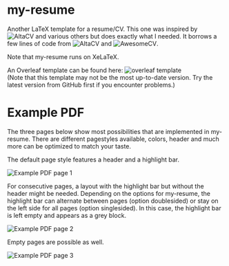 # my-resume
Another LaTeX template for a resume/CV. This one was inspired by ![AltaCV](https://github.com/liantze/AltaCV) and various others but does exactly what I needed.
It borrows a few lines of code from ![AltaCV](https://github.com/liantze/AltaCV) and ![AwesomeCV](https://github.com/posquit0/Awesome-CV).

Note that my-resume runs on XeLaTeX.

An Overleaf template can be found here: ![overleaf template](https://www.overleaf.com/latex/templates/my-resume/qxsxdtmknkfr)  
(Note that this template may not be the most up-to-date version. Try the latest version from GitHub first if you encounter problems.)

# Example PDF

The three pages below show most possibilities that are implemented in my-resume. There are different pagestyles available, colors, header and much more can be optimized to match your taste.

The default page style features a header and a highlight bar.

![Example PDF page 1](https://github.com/GiantMolecularCloud/my-resume/blob/main/resume-1.png "Example PDF page 1")

For consecutive pages, a layout with the highlight bar but without the header might be needed.
Depending on the options for my-resume, the highlight bar can alternate between pages (option doublesided) or stay on the left side for all pages (option singlesided).
In this case, the highlight bar is left empty and appears as a grey block.

![Example PDF page 2](https://github.com/GiantMolecularCloud/my-resume/blob/main/resume-2.png "Example PDF page 2")

Empty pages are possible as well.

![Example PDF page 3](https://github.com/GiantMolecularCloud/my-resume/blob/main/resume-3.png "Example PDF page 3")
